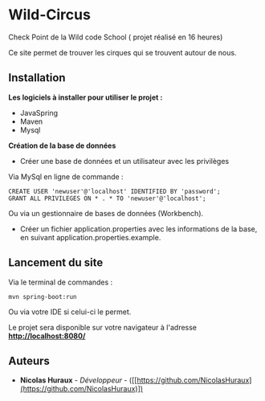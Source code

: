 # Wild-Circus
Check Point de la Wild code School ( projet réalisé en 16 heures)

Ce site permet de trouver les cirques qui se trouvent autour de nous.



## Installation

**Les logiciels à installer pour utiliser le projet :**
* JavaSpring
* Maven
* Mysql

**Création de la base de données**
-   Créer une base de données et un utilisateur avec les privilèges

Via MySql en ligne de commande :

```
CREATE USER 'newuser'@'localhost' IDENTIFIED BY 'password';
GRANT ALL PRIVILEGES ON * . * TO 'newuser'@'localhost';

```

Ou via un gestionnaire de bases de données (Workbench).

-   Créer un fichier application.properties avec les informations de la base, en suivant application.properties.example.

## Lancement du site

Via le terminal de commandes :

```
mvn spring-boot:run

```

Ou via votre IDE si celui-ci le permet.

Le projet sera disponible sur votre navigateur à l'adresse  **[http://localhost:8080/](http://localhost:8080/)**


## Auteurs
-   **Nicolas Huraux**  -  _Développeur_  - ([[https://github.com/NicolasHuraux](https://github.com/NicolasHuraux)])
